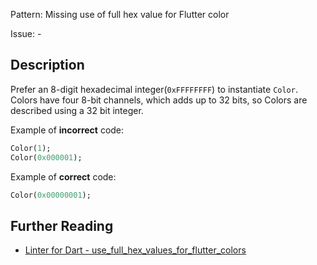 Pattern: Missing use of full hex value for Flutter color

Issue: -

## Description

Prefer an 8-digit hexadecimal integer(`0xFFFFFFFF`) to instantiate `Color`. Colors have four 8-bit channels, which adds up to 32 bits, so Colors are described using a 32 bit integer.

Example of **incorrect** code:
```dart
Color(1);
Color(0x000001);
```

Example of **correct** code:
```dart
Color(0x00000001);
```

## Further Reading

* [Linter for Dart - use_full_hex_values_for_flutter_colors](https://dart-lang.github.io/linter/lints/use_full_hex_values_for_flutter_colors.html)